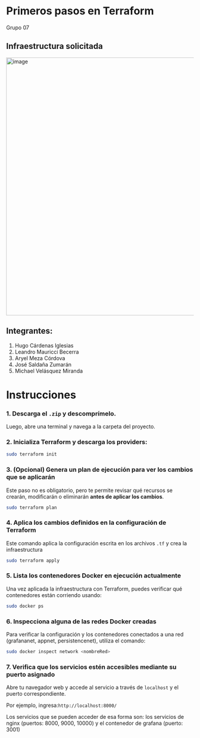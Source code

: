 # Primeros pasos en Terraform  
Grupo 07

## Infraestructura solicitada

<img width="1241" height="691" alt="image" src="https://github.com/user-attachments/assets/6fd4003f-fe07-4a4d-b2d3-cedee624e9b2" />

## Integrantes:

1. Hugo Cárdenas Iglesias  
2. Leandro Mauricci Becerra  
3. Aryel Meza Córdova  
4. José Saldaña Zumarán  
5. Michael Velásquez Miranda  

# Instrucciones

### 1. Descarga el `.zip` y descomprímelo.  
Luego, abre una terminal y navega a la carpeta del proyecto.

### 2. Inicializa Terraform y descarga los providers:

```bash
sudo terraform init
```

### 3. (Opcional) Genera un plan de ejecución para ver los cambios que se aplicarán

Este paso no es obligatorio, pero te permite revisar qué recursos se crearán, modificarán o eliminarán **antes de aplicar los cambios**.

```bash
sudo terraform plan
```

### 4. Aplica los cambios definidos en la configuración de Terraform

Este comando aplica la configuración escrita en los archivos `.tf` y crea la infraestructura

```bash
sudo terraform apply
```

### 5. Lista los contenedores Docker en ejecución actualmente

Una vez aplicada la infraestructura con Terraform, puedes verificar qué contenedores están corriendo usando:

```bash
sudo docker ps
```
### 6. Inspecciona alguna de las redes Docker creadas

Para verificar la configuración y los contenedores conectados a una red (grafananet, appnet, persistencenet), utiliza el comando:

```bash
sudo docker inspect network <nombreRed>
```
### 7. Verifica que los servicios estén accesibles mediante su puerto asignado

Abre tu navegador web y accede al servicio a través de `localhost` y el puerto correspondiente.

Por ejemplo, ingresa:`http://localhost:8000/`

Los servicios que se pueden acceder de esa forma son: los servicios de nginx (puertos: 8000, 9000, 10000) y el contenedor de grafana (puerto: 3001)
